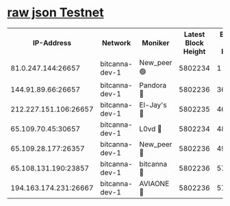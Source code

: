 [raw json Testnet](https://rpc-check.bcat.stavr.tech/bcat/rpc-bcat-result.json)
=


<table><tr><th>IP-Address</th><th>Network</th><th>Moniker</th><th>Latest Block Height</th><th>Earliest Block Height</th><th>Catching Up</th><th>Tx Index</th><th>Voting Power</th><th>Scan Time</th></tr><tr><td>81.0.247.144:26657</td><td>bitcanna-dev-1</td><td>New_peer 🟢</td><td>5802234</td><td>1</td><td>False</td><td>on</td><td>0</td><td>2024-01-03T05:15:26.193515362UTC</td></tr><tr><td>144.91.89.66:26657</td><td>bitcanna-dev-1</td><td>Pandora 🔴</td><td>5802236</td><td>3675711</td><td>False</td><td>on</td><td>2096387</td><td>2024-01-03T05:15:36.019745904UTC</td></tr><tr><td>212.227.151.106:26657</td><td>bitcanna-dev-1</td><td>El-Jay's 🔴</td><td>5802235</td><td>4670391</td><td>False</td><td>on</td><td>2218164</td><td>2024-01-03T05:15:33.033399723UTC</td></tr><tr><td>65.109.70.45:30657</td><td>bitcanna-dev-1</td><td>L0vd 🔴</td><td>5802234</td><td>4828155</td><td>False</td><td>on</td><td>7920</td><td>2024-01-03T05:15:26.504036161UTC</td></tr><tr><td>65.109.28.177:26357</td><td>bitcanna-dev-1</td><td>New_peer 🔴</td><td>5802236</td><td>4952911</td><td>False</td><td>on</td><td>2237067</td><td>2024-01-03T05:15:33.373066729UTC</td></tr><tr><td>65.108.131.190:23857</td><td>bitcanna-dev-1</td><td>bitcanna 🔴</td><td>5802236</td><td>5702236</td><td>False</td><td>off</td><td>82368</td><td>2024-01-03T05:15:33.679279572UTC</td></tr><tr><td>194.163.174.231:26667</td><td>bitcanna-dev-1</td><td>AVIAONE 🔴</td><td>5802236</td><td>5798281</td><td>False</td><td>on</td><td>1949865</td><td>2024-01-03T05:15:36.409857553UTC</td></tr></table>